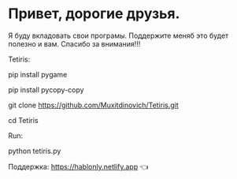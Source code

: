 #  Привет, дорогие друзья.
Я буду вкладовать свои програмы. Поддержите меняб это будет полезно и вам. Cпасибо за внимания!!!

Tetiris:

pip install pygame

pip install pycopy-copy

git clone https://github.com/Muxitdinovich/Tetiris.git

cd Tetiris

Run:

python tetiris.py

Поддержка: https://hablonly.netlify.app 👈
